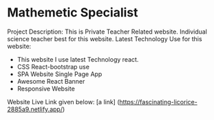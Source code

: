 # Mathemetic Specialist
Project Description: This is Private Teacher Related website. Individual science teacher best for this website. 
Latest Technology Use for this website: 
* This website I use latest Technology react.
* CSS React-bootstrap use
* SPA Website Single Page App
* Awesome React Banner
* Responsive Website

Website Live Link given below:
[a link] (https://fascinating-licorice-2885a9.netlify.app/)
